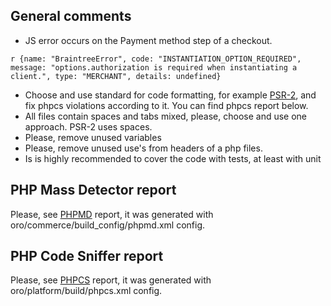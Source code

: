 General comments
----------------

* JS error occurs on the Payment method step of a checkout.
```
r {name: "BraintreeError", code: "INSTANTIATION_OPTION_REQUIRED", message: "options.authorization is required when instantiating a client.", type: "MERCHANT", details: undefined}
```
* Choose and use standard for code formatting, for example [PSR-2](http://www.php-fig.org/psr/psr-2/), and fix phpcs violations according to it. You can find phpcs report below.
* All files contain spaces and tabs mixed, please, choose and use one approach. PSR-2 uses spaces.
* Please, remove unused variables 
* Please, remove unused use's from headers of a php files.
* Is is highly recommended to cover the code with tests, at least with unit

PHP Mass Detector report
------------------------

Please, see [PHPMD](./PHPMD_REPORT.txt) report, it was generated with oro/commerce/build_config/phpmd.xml config.

PHP Code Sniffer report
------------------------

Please, see [PHPCS](./PHPCS_REPORT.txt) report, it was generated with oro/platform/build/phpcs.xml config.
